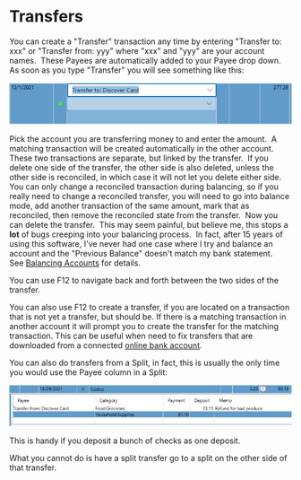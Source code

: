 # Transfers

You can create a "Transfer" transaction any time by entering "Transfer to: xxx" or "Transfer from: yyy" where "xxx" and "yyy" are your account names.  These Payees are automatically added to your Payee drop down.  As soon as you type "Transfer" you will see something like this:

![](../Images/Transfers.png)

Pick the account you are transferring money to and enter the amount.  A matching transaction will be created automatically in the other account.  These two transactions are separate, but linked by the transfer.  If you delete one side of the transfer, the other side is also deleted, unless the other side is reconciled, in which case it will not let you delete either side.  You can only change a reconciled transaction during balancing, so if you really need to change a reconciled transfer, you will need to go into balance mode, add another transaction of the same amount, mark that as reconciled, then remove the reconciled state from the transfer.  Now you can delete the transfer.  This may seem painful, but believe me, this stops a **lot**  of bugs creeping into your balancing process.  In fact, after 15 years of using this software, I've never had one case where I try and balance an account and the "Previous Balance" doesn't match my bank statement.   See [Balancing Accounts](../Accounts/BalancingAccounts.md) for details.

You can use F12 to navigate back and forth between the two sides of the transfer.

You can also use F12 to create a transfer, if you are located on a transaction that is not yet a transfer, but should be.  If there is a matching transaction in another account it will prompt you to create the transfer for the matching transaction. This can be useful when need to fix transfers that
are downloaded from a connected [online bank account](../Accounts/OnlineBanking.md).

You can also do transfers from a Split, in fact, this is usually the only time you would use the Payee column in a Split:

![](../Images/Transfers1.png)

This is handy if you deposit a bunch of checks as one deposit.

What you cannot do is have a split transfer go to a split on the other side of that transfer.





